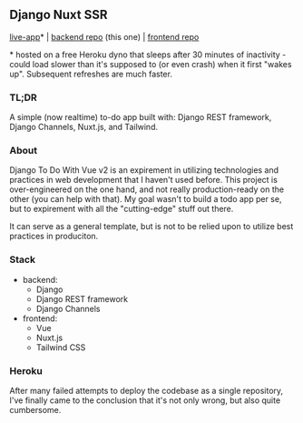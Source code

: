 ## Django Nuxt SSR

[live-app](https://django-nuxt-ssr.herokuapp.com/)* | 
[backend repo](https://github.com/SHxKM/django-vue-ssr) (this one) | 
[frontend repo](https://github.com/SHxKM/django-nuxt-ssr-front)

\* hosted on a free Heroku dyno that sleeps after 30 minutes of inactivity - 
could load slower than it's supposed to (or even crash) when it first "wakes up". 
Subsequent refreshes are much faster.

### TL;DR

A simple (now realtime) to-do app built with: Django REST framework, Django Channels, Nuxt.js, and Tailwind.

### About 

Django To Do With Vue v2 is an expirement in utilizing technologies and practices in web development that I 
haven't used before. This project is over-engineered on the one hand, 
and not really production-ready on the other (you can help with that). 
My goal wasn't to build a todo app per se, but to expirement with all the "cutting-edge" stuff out there.

It can serve as a general template, but is not to be relied upon to utilize best practices in produciton.

### Stack

- backend:
    - Django
    - Django REST framework
    - Django Channels
- frontend:
    - Vue
    - Nuxt.js
    - Tailwind CSS

### Heroku

After many failed attempts to deploy the codebase as a single repository, I've
 finally came to the conclusion that it's not only wrong, but also quite cumbersome.